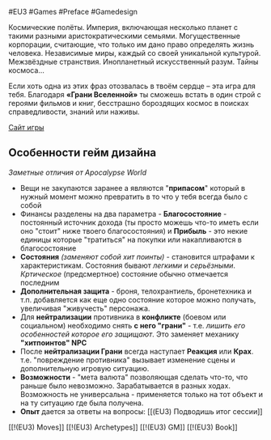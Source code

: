 #EU3  #Games #Preface #Gamedesign 

Космические полёты. Империя, включающая несколько планет с такими разными аристократическими семьями. Могущественные корпорации, считающие, что только им дано право определять жизнь человека. Независимые миры, каждый со своей уникальной культурой. Межзвёздные странствия. Инопланетный искусственный разум. Тайны космоса…  
  
Если хоть одна из этих фраз отозвалась в твоём сердце – эта игра для тебя. Благодаря **«Грани Вселенной»** ты сможешь встать в один строй с героями фильмов и книг, бесстрашно бороздящих космос в поисках справедливости, знаний или наживы.

[Сайт игры](http://eotvrpg.ru/)

## Особенности гейм дизайна
*Заметные отличия от Apocalypse World*

* Вещи не закупаются заранее а являются "**припасом**" который в нужный момент можно превратить в то что у тебя всегда было с собой
* Финансы разделены на два параметра - **Благосостояние** - постоянный источник дохода (ты просто можешь что-то иметь если оно "стоит" ниже твоего благосостояния) и **Прибыль** - это некие единицы которые "тратиться" на покупки или накапливаются в благосостояние
* **Состояния** *(заменяют собой хит поинты)* - становится штрафами к характеристикам. Состояния бывают *легкими* и *серьёзными*. *Кртическое* (предсмертное) состояние обычно отмечается последним
* **Дополнительная защита** - броня, телохрантиель, бронетехника и т.п. добавляется как еще одно состояние которое можно получать, увеличивая "живучесть" персонажа.
* Для **нейтрализации** противника в **конфликте** (боевом или социальном) необходимо снять **с него "грани"** - т.е. *лишить его особенностей которое его защищают*. Это заменяет механику **"хитпоинтов" NPC**
* После **нейтрализации Грани** всегда наступает **Реакция** или **Крах**. т.е. "повреждение противника" вызывает изменение сцены и дополнительную игровую ситуацию.
* **Возможности** - "мета валюта" позволяющая сделать что-то, что раньше было невозможно. Зарабатывается в разных ходах. Возможность не универсальна - применяется только на тот объект и на ту ситуацию где была получена.
* **Опыт** дается за ответы на вопросы: [[(EU3) Подводишь итог сессии]]


[[!(EU3) Moves]]
[[!(EU3) Archetypes]]
[[!(EU3) GM]]
[[!(EU3) Book]]